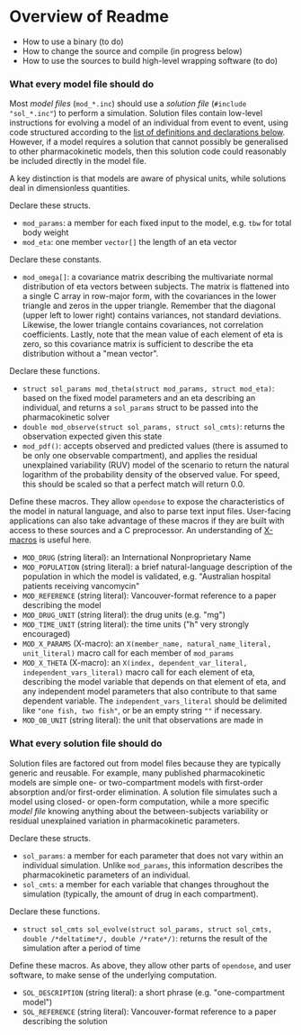 # Overview of Readme

- How to use a binary (to do)
- How to change the source and compile (in progress below)
- How to use the sources to build high-level wrapping software (to do)

### What every model file should do

Most *model files* (`mod_*.inc`) should use a *solution file* (`#include "sol_*.inc"`) to perform a simulation. Solution files contain low-level instructions for evolving a model of an individual from event to event, using code structured according to the [list of definitions and declarations below](#sol). However, if a model requires a solution that cannot possibly be generalised to other pharmacokinetic models, then this solution code could reasonably be included directly in the model file.

A key distinction is that models are aware of physical units, while solutions deal in dimensionless quantities.

Declare these structs.

- `mod_params`: a member for each fixed input to the model, e.g. `tbw` for total body weight
- `mod_eta`: one member `vector[]` the length of an eta vector

Declare these constants.

- `mod_omega[]`: a covariance matrix describing the multivariate normal distribution of eta vectors between subjects. The matrix is flattened into a single C array in row-major form, with the covariances in the lower triangle and zeros in the upper triangle. Remember that the diagonal (upper left to lower right) contains variances, not standard deviations. Likewise, the lower triangle contains covariances, not correlation coefficients. Lastly, note that the mean value of each element of eta is zero, so this covariance matrix is sufficient to describe the eta distribution without a "mean vector".

Declare these functions.

- `struct sol_params mod_theta(struct mod_params, struct mod_eta)`: based on the fixed model parameters and an eta describing an individual, and returns a `sol_params` struct to be passed into the pharmacokinetic solver
- `double mod_observe(struct sol_params, struct sol_cmts)`: returns the observation expected given this state
- `mod_pdf()`: accepts observed and predicted values (there is assumed to be only one observable compartment), and applies the residual unexplained variability (RUV) model of the scenario to return the natural logarithm of the probability density of the observed value. For speed, this should be scaled so that a perfect match will return 0.0.

Define these macros. They allow `opendose` to expose the characteristics of the model in natural language, and also to parse text input files. User-facing applications can also take advantage of these macros if they are built with access to these sources and a C preprocessor. An understanding of [X-macros](https://en.wikipedia.org/wiki/X_Macro) is useful here.

- `MOD_DRUG` (string literal): an International Nonproprietary Name
- `MOD_POPULATION` (string literal): a brief natural-language description of the population in which the model is validated, e.g. "Australian hospital patients receiving vancomycin"
- `MOD_REFERENCE` (string literal): Vancouver-format reference to a paper describing the model
- `MOD_DRUG_UNIT` (string literal): the drug units (e.g. "mg")
- `MOD_TIME_UNIT` (string literal): the time units ("h" very strongly encouraged)
- `MOD_X_PARAMS` (X-macro): an `X(member_name, natural_name_literal, unit_literal)` macro call for each member of `mod_params`
- `MOD_X_THETA` (X-macro): an `X(index, dependent_var_literal, independent_vars_literal)` macro call for each element of eta, describing the model variable that depends on that element of eta, and any independent model parameters that also contribute to that same dependent variable. The `independent_vars_literal` should be delimited like `"one fish, two fish"`, or be an empty string `""` if necessary.
- `MOD_OB_UNIT` (string literal): the unit that observations are made in

### <a name="sol"></a>What every solution file should do

Solution files are factored out from model files because they are typically generic and reusable. For example, many published pharmacokinetic models are simple one- or two-compartment models with first-order absorption and/or first-order elimination. A solution file simulates such a model using closed- or open-form computation, while a more specific *model file* knowing anything about the between-subjects variability or residual unexplained variation in pharmacokinetic parameters.

Declare these structs.

- `sol_params`: a member for each parameter that does not vary within an individual simulation. Unlike `mod_params`, this information describes the pharmacokinetic parameters of an individual.
- `sol_cmts`: a member for each variable that changes throughout the simulation (typically, the amount of drug in each compartment).

Declare these functions.

- `struct sol_cmts sol_evolve(struct sol_params, struct sol_cmts, double /*deltatime*/, double /*rate*/)`: returns the result of the simulation after a period of time

Define these macros. As above, they allow other parts of `opendose`, and user software, to make sense of the underlying computation.

- `SOL_DESCRIPTION` (string literal): a short phrase (e.g. "one-compartment model")
- `SOL_REFERENCE` (string literal): Vancouver-format reference to a paper describing the solution
